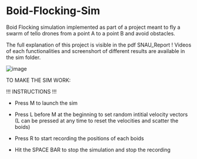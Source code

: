 # Boid-Flocking-Sim
Boid Flocking simulation implemented as part of a project meant to fly a swarm of tello drones from a point A to a point B and avoid obstacles. 

The full explanation of this project is visible in the pdf SNAU_Report !
Videos of each functionalities and screenshort of different results are available in the sim folder. 

![image](https://github.com/bjorn6699/Boid-Flocking-Sim/assets/119690087/3da52ddc-6dd1-44f5-b732-87c9577e0f30)

TO MAKE THE SIM WORK: 

!!! INSTRUCTIONS !!!

- Press M to launch the sim 

- Press L before M at the beginning to set random intitial velocity vectors
  (L can be pressed at any time to reset the velocities and scatter the boids) 
  
- Press R to start recording the positions of each boids 

- Hit the SPACE BAR to stop the simulation and stop the recording 



